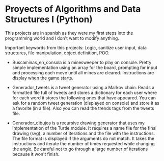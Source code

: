 # Proyects of Algorithms and Data Structures I (Python)

This projects are in spanish as they were my first steps into the programming world and I don't want to modify anything.

Important keywords from this projects: Logic, sanitize user input, data structures, file manipulation, object definition, POO.


- Buscaminas_en_consola is a minesweeper to play on console. Pretty simple implementation using an array for the board, prompting for input and processing each move until all mines are cleared. Instructions are display when the game starts.

- Generador_tweets is a tweet generator using a Markov chain. Reads a formatted file full of tweets and stores a dictionary for each user where for each word it stores the following ones that have appeared. You can ask for a random tweet generation (displayed on console) and store it as a favorite (in a file). Also you can read the trends tags from the tweets file.

- Generador_dibujos is a recursive drawing generator that uses my implementation of the Turtle module. It requires a name file for the final drawing (svg), a number of iterations and the file with the instructions. The file format is displayed if the arguments do not match. It takes the instructions and iterate the number of times requested while changing the angle. Be careful not to go through a large number of iterations because it won't finish.